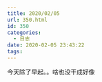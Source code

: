 ```yaml
---
title: 2020/02/05
url: 350.html
id: 350
categories:
  - 日志
date: 2020-02-05 23:43:22
tags:
---
```


今天除了早起。。啥也没干成好像
